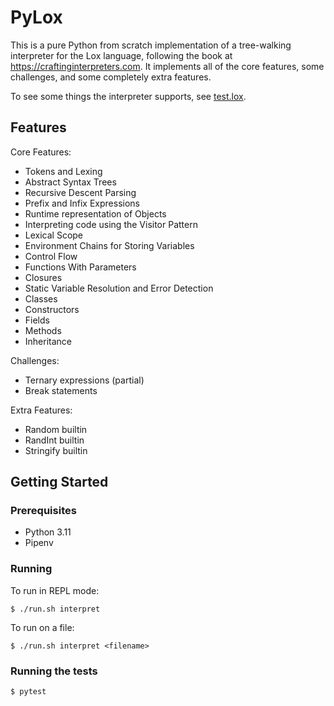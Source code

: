 # PyLox

This is a pure Python from scratch implementation of a tree-walking interpreter for the Lox language, following the book at https://craftinginterpreters.com. It implements all of the core features, some challenges, and some completely extra features.

To see some things the interpreter supports, see [test.lox](https://github.com/atteahma/pylox/blob/a08f9daa66831e7c5e4ce35746829671fdd4b18c/test.lox).

## Features

Core Features:
- Tokens and Lexing
- Abstract Syntax Trees
- Recursive Descent Parsing
- Prefix and Infix Expressions
- Runtime representation of Objects
- Interpreting code using the Visitor Pattern
- Lexical Scope
- Environment Chains for Storing Variables
- Control Flow
- Functions With Parameters
- Closures
- Static Variable Resolution and Error Detection
- Classes
- Constructors
- Fields
- Methods
- Inheritance

Challenges:
- Ternary expressions (partial)
- Break statements

Extra Features:
- Random builtin
- RandInt builtin
- Stringify builtin

## Getting Started

### Prerequisites

- Python 3.11
- Pipenv

### Running

To run in REPL mode:
```
$ ./run.sh interpret
```

To run on a file:
```
$ ./run.sh interpret <filename>
```

### Running the tests

`$ pytest`
